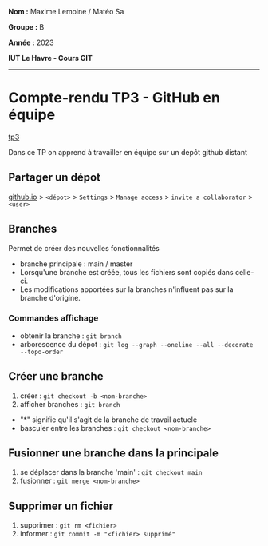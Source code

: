**Nom :** Maxime Lemoine / Matéo Sa

**Groupe :** B

**Année :** 2023

**IUT Le Havre - Cours GIT**

---

# Compte-rendu TP3 - GitHub en équipe
[tp3](https://abderzah.github.io/Introduction-GIT/tp3/)

Dans ce TP on apprend à travailler en équipe sur un depôt github distant

## Partager un dépot
[github.io](https://github.com/) > `<dépot>` > `Settings` > `Manage access` > `invite a collaborator` > `<user>`

## Branches
Permet de créer des nouvelles fonctionnalités

- branche principale : main / master
- Lorsqu'une branche est créée, tous les fichiers sont copiés dans celle-ci.
- Les modifications apportées sur la branches n'influent pas sur la branche d'origine.

### Commandes affichage
- obtenir la branche    : `git branch`
- arborescence du dépot : `git log --graph --oneline --all --decorate --topo-order`

## Créer une branche
1. créer             : `git checkout -b <nom-branche>`
2. afficher branches : `git branch`
- "*" signifie qu'il s'agit de la branche de travail actuele
- basculer entre les branches : `git checkout <nom-branche>`

## Fusionner une branche dans la principale
1. se déplacer dans la branche 'main' : `git checkout main`
2. fusionner : `git merge <nom-branche>`

## Supprimer un fichier
1. supprimer : `git rm <fichier>`
2. informer  : `git commit -m "<fichier> supprimé"`




